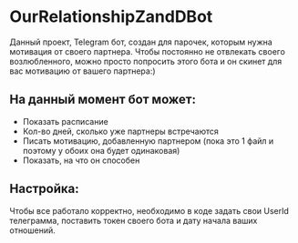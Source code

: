 # OurRelationshipZandDBot

Данный проект, Telegram бот, создан для парочек, которым нужна мотивация
от своего партнера. Чтобы постоянно не отвлекать своего возлюбленного, можно просто попросить этого бота и он скинет для вас мотивацию от вашего партнера:)

## На данный момент бот может:
* Показать расписание
* Кол-во дней, сколько уже партнеры встречаются
* Писать мотивацию, добавленную партнером (пока это 1 файл и поэтому у обоих она будет одинаковая)
* Показать, на что он способен

## Настройка:
Чтобы все работало корректно, необходимо в коде задать свои UserId телеграмма, поставить токен своего бота и дату начала ваших отношений.
